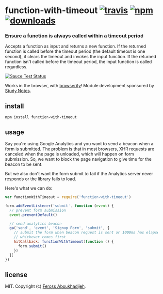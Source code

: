 # function-with-timeout [![travis][travis-image]][travis-url] [![npm][npm-image]][npm-url] [![downloads][downloads-image]][downloads-url]

[travis-image]: https://img.shields.io/travis/feross/function-with-timeout/master.svg
[travis-url]: https://travis-ci.org/feross/function-with-timeout
[npm-image]: https://img.shields.io/npm/v/function-with-timeout.svg
[npm-url]: https://npmjs.org/package/function-with-timeout
[downloads-image]: https://img.shields.io/npm/dm/function-with-timeout.svg
[downloads-url]: https://npmjs.org/package/function-with-timeout

### Ensure a function is always called within a timeout period

Accepts a function as input and returns a new function. If the returned function is
called before the timeout period (the default timeout is one second), it clears
the timeout and invokes the input function. If the returned function isn't called
before the timeout period, the input function is called regardless.

[![Sauce Test Status](https://saucelabs.com/browser-matrix/function-w-timeout.svg)](https://saucelabs.com/u/function-w-timeout)

Works in the browser, with [browserify](http://browserify.org/)! Module development sponsored by [Study Notes](https://www.apstudynotes.org).

## install

```
npm install function-with-timeout
```

## usage

Say you're using Google Analytics and you want to send a beacon when a form is
submitted. The problem is that in most browsers, XHR requests are canceled when the
page is unloaded, which will happen on form submission. So, we want to block the
page navigation to give time for the beacon to be sent.

But we also don't want the form submit to fail if the Analytics server never responds
or the library fails to load.

Here's what we can do:

```js
var functionWithTimeout = require('function-with-timeout')

form.addEventListener('submit', function (event) {
  // prevent form submission
  event.preventDefault()

  // send analytics beacon
  ga('send', 'event', 'Signup Form', 'submit', {
    // submit the form when beacon request is sent or 1000ms has elapsed,
    // whichever comes first
    hitCallback: functionWithTimeout(function () {
      form.submit()
    })
  })
})
```

## license

MIT. Copyright (c) [Feross Aboukhadijeh](http://feross.org).

